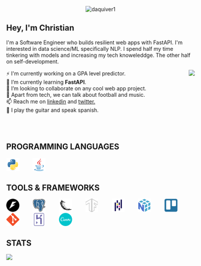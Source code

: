 <p align="center"> <img src="https://komarev.com/ghpvc/?username=daquiver1&label=Profile%20views&color=0e75b6&style=flat" alt="daquiver1" /> </p>

## Hey, I'm Christian   
I'm a Software Engineer who builds resilient web apps with FastAPI. I'm interested in data science/ML specifically NLP. I spend half my time tinkering with models and increasing my tech knoweleddge. The other half on self-development. 

<a href="https://github.com/daquiver1">
  <img align="right" src="https://github-readme-stats.vercel.app/api/top-langs/?username=daquiver1&layout=compact&theme=dracula&count_private=true&langs_count=10" />
</a>


⚡ I'm currently working on a GPA level predictor.<br>
🔭 I’m currently learning **FastAPI**.  
👯 I’m looking to collaborate on any cool web app project.    
💬 Apart from tech, we can talk about football and music.  
📫 Reach me on [linkedin](https://www.linkedin.com/in/daquiver/) and [twitter.](https://twitter.com/daquiver1)   
🎉 I play the guitar and speak spanish. 

<br />
<br />


## PROGRAMMING LANGUAGES

<img src="https://github.com/devicons/devicon/blob/master/icons/python/python-original.svg" width="35px">&nbsp;&nbsp;&nbsp;&nbsp;&nbsp;&nbsp;&nbsp;&nbsp;
<img src="https://github.com/devicons/devicon/blob/master/icons/java/java-original.svg" width="35px">&nbsp;&nbsp;&nbsp;&nbsp;&nbsp;&nbsp;&nbsp;&nbsp;
<br/>

## TOOLS & FRAMEWORKS
<img src="https://github.com/simple-icons/simple-icons/blob/develop/icons/fastapi.svg" width="35px">&nbsp;&nbsp;&nbsp;&nbsp;&nbsp;&nbsp;&nbsp;&nbsp;
<img src="https://github.com/devicons/devicon/blob/master/icons/postgresql/postgresql-original.svg" width="35px">&nbsp;&nbsp;&nbsp;&nbsp;&nbsp;&nbsp;&nbsp;&nbsp;
<img src="https://github.com/devicons/devicon/blob/master/icons/flask/flask-original.svg" width="35px">&nbsp;&nbsp;&nbsp;&nbsp;&nbsp;&nbsp;&nbsp;&nbsp;
<img src="https://github.com/devicons/devicon/blob/master/icons/tensorflow/tensorflow-line.svg" width="35px">&nbsp;&nbsp;&nbsp;&nbsp;&nbsp;&nbsp;&nbsp;&nbsp;
<img src="https://github.com/devicons/devicon/blob/master/icons/pandas/pandas-original.svg" width="35px">&nbsp;&nbsp;&nbsp;&nbsp;&nbsp;&nbsp;&nbsp;&nbsp;
<img src="https://github.com/devicons/devicon/blob/master/icons/numpy/numpy-original.svg" width="35px">&nbsp;&nbsp;&nbsp;&nbsp;&nbsp;&nbsp;&nbsp;&nbsp;
<img src="https://github.com/devicons/devicon/blob/master/icons/trello/trello-plain.svg" width="35px">&nbsp;&nbsp;&nbsp;&nbsp;&nbsp;&nbsp;&nbsp;&nbsp;
<img src="https://github.com/devicons/devicon/blob/master/icons/git/git-original.svg" width="35px">&nbsp;&nbsp;&nbsp;&nbsp;&nbsp;&nbsp;&nbsp;&nbsp;
<img src="https://github.com/devicons/devicon/blob/master/icons/heroku/heroku-original.svg" width="35px">&nbsp;&nbsp;&nbsp;&nbsp;&nbsp;&nbsp;&nbsp;&nbsp;
<img src="https://github.com/devicons/devicon/blob/master/icons/canva/canva-original.svg" width="35px">&nbsp;&nbsp;&nbsp;&nbsp;&nbsp;&nbsp;&nbsp;&nbsp;

## STATS
![](https://github-readme-streak-stats.herokuapp.com/?user=daquiver1&theme=dracula)



<!--
**

![GitHub Activity Graph](https://activity-graph.herokuapp.com/graph?username=daquiver1&theme=react-dark)
![](https://github-readme-stats.vercel.app/api?username=daquiver1&show_icons=true&include_all_commits=true&theme=dracula&count_private=true)

Here are some ideas to get you started:

- 🔭 I’m currently working on ...
- 🌱 I’m currently learning ...
- 👯 I’m looking to collaborate on ...
- 🤔 I’m looking for help with ...
- 💬 Ask me about ...
- 📫 How to reach me: ...
- 😄 Pronouns: ...
- ⚡ Fun fact: ...

-->


